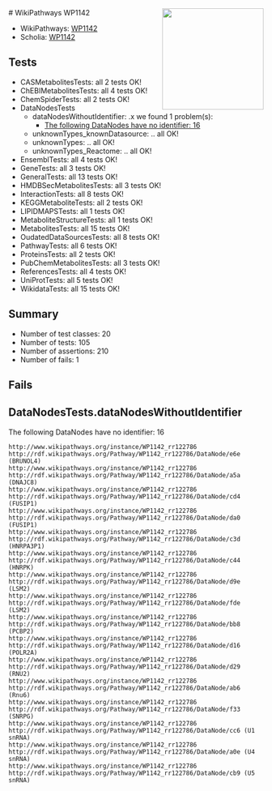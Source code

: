 <img style="float: right; width: 200px" src="https://upload.wikimedia.org/wikipedia/commons/thumb/8/83/Wplogo_with_text_500.png/640px-Wplogo_with_text_500.png" />
# WikiPathways WP1142

* WikiPathways: [WP1142](https://new.wikipathways.org/pathways/WP1142)
* Scholia: [WP1142](https://scholia.toolforge.org/wikipathways/WP1142)
## Tests
* CASMetabolitesTests: all 2 tests OK!
* ChEBIMetabolitesTests: all 4 tests OK!
* ChemSpiderTests: all 2 tests OK!
* DataNodesTests
    * dataNodesWithoutIdentifier: .x we found 1 problem(s):
        * [The following DataNodes have no identifier: 16](#8792c496)
    * unknownTypes_knownDatasource: .. all OK!
    * unknownTypes: .. all OK!
    * unknownTypes_Reactome: .. all OK!
* EnsemblTests: all 4 tests OK!
* GeneTests: all 3 tests OK!
* GeneralTests: all 13 tests OK!
* HMDBSecMetabolitesTests: all 3 tests OK!
* InteractionTests: all 8 tests OK!
* KEGGMetaboliteTests: all 2 tests OK!
* LIPIDMAPSTests: all 1 tests OK!
* MetaboliteStructureTests: all 1 tests OK!
* MetabolitesTests: all 15 tests OK!
* OudatedDataSourcesTests: all 8 tests OK!
* PathwayTests: all 6 tests OK!
* ProteinsTests: all 2 tests OK!
* PubChemMetabolitesTests: all 3 tests OK!
* ReferencesTests: all 4 tests OK!
* UniProtTests: all 5 tests OK!
* WikidataTests: all 15 tests OK!


## Summary

* Number of test classes: 20
* Number of tests: 105
* Number of assertions: 210
* Number of fails: 1

## Fails

<a name="8792c496" />

## DataNodesTests.dataNodesWithoutIdentifier

The following DataNodes have no identifier: 16
```
http://www.wikipathways.org/instance/WP1142_rr122786 http://rdf.wikipathways.org/Pathway/WP1142_rr122786/DataNode/e6e (BRUNOL4)
http://www.wikipathways.org/instance/WP1142_rr122786 http://rdf.wikipathways.org/Pathway/WP1142_rr122786/DataNode/a5a (DNAJC8)
http://www.wikipathways.org/instance/WP1142_rr122786 http://rdf.wikipathways.org/Pathway/WP1142_rr122786/DataNode/cd4 (FUSIP1)
http://www.wikipathways.org/instance/WP1142_rr122786 http://rdf.wikipathways.org/Pathway/WP1142_rr122786/DataNode/da0 (FUSIP1)
http://www.wikipathways.org/instance/WP1142_rr122786 http://rdf.wikipathways.org/Pathway/WP1142_rr122786/DataNode/c3d (HNRPA3P1)
http://www.wikipathways.org/instance/WP1142_rr122786 http://rdf.wikipathways.org/Pathway/WP1142_rr122786/DataNode/c44 (HNRPK)
http://www.wikipathways.org/instance/WP1142_rr122786 http://rdf.wikipathways.org/Pathway/WP1142_rr122786/DataNode/d9e (LSM2)
http://www.wikipathways.org/instance/WP1142_rr122786 http://rdf.wikipathways.org/Pathway/WP1142_rr122786/DataNode/fde (LSM2)
http://www.wikipathways.org/instance/WP1142_rr122786 http://rdf.wikipathways.org/Pathway/WP1142_rr122786/DataNode/bb8 (PCBP2)
http://www.wikipathways.org/instance/WP1142_rr122786 http://rdf.wikipathways.org/Pathway/WP1142_rr122786/DataNode/d16 (POLR2A)
http://www.wikipathways.org/instance/WP1142_rr122786 http://rdf.wikipathways.org/Pathway/WP1142_rr122786/DataNode/d29 (RNU2)
http://www.wikipathways.org/instance/WP1142_rr122786 http://rdf.wikipathways.org/Pathway/WP1142_rr122786/DataNode/ab6 (Rnu6)
http://www.wikipathways.org/instance/WP1142_rr122786 http://rdf.wikipathways.org/Pathway/WP1142_rr122786/DataNode/f33 (SNRPG)
http://www.wikipathways.org/instance/WP1142_rr122786 http://rdf.wikipathways.org/Pathway/WP1142_rr122786/DataNode/cc6 (U1 snRNA)
http://www.wikipathways.org/instance/WP1142_rr122786 http://rdf.wikipathways.org/Pathway/WP1142_rr122786/DataNode/a0e (U4 snRNA)
http://www.wikipathways.org/instance/WP1142_rr122786 http://rdf.wikipathways.org/Pathway/WP1142_rr122786/DataNode/cb9 (U5 snRNA)
```

